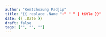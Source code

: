 ```yaml
---
author: "Kemtchoaung Padjip"
title: "{{ replace .Name "-" " " | title }}"
date: {{ .Date }}
draft: false
tags: ["", "", ""]
---
```


